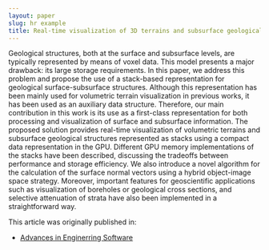 ```yaml
---
layout: paper
slug: hr example
title: Real-time visualization of 3D terrains and subsurface geological structures
---
```


Geological structures, both at the surface and subsurface levels, are typically represented by means of voxel data. This model presents a major drawback: its large storage requirements. In this paper, we address this problem and propose the use of a stack-based representation for geological surface-subsurface structures. Although this representation has been mainly used for volumetric terrain visualization in previous works, it has been used as an auxiliary data structure. Therefore, our main contribution in this work is its use as a first-class representation for both processing and visualization of surface and subsurface information. The proposed solution provides real-time visualization of volumetric terrains and subsurface geological structures represented as stacks using a compact data representation in the GPU. Different GPU memory implementations of the stacks have been described, discussing the tradeoffs between performance and storage efficiency. We also introduce a novel algorithm for the calculation of the surface normal vectors using a hybrid object-image space strategy. Moreover, important features for geoscientific applications such as visualization of boreholes or geological cross sections, and selective attenuation of strata have also been implemented in a straightforward way.

This article was originally published in:
- [Advances in Enginerring Software](https://www.sciencedirect.com/science/article/abs/pii/S0965997817304830)
